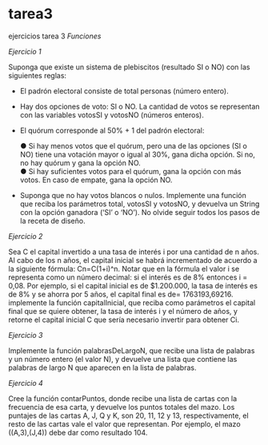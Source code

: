 # tarea3
ejercicios tarea 3
*Funciones* 

*Ejercicio 1*
 
Suponga que existe un sistema de plebiscitos (resultado SI o NO) con las siguientes reglas: 
 - El padrón electoral consiste de total personas (número entero).
 - Hay dos opciones de voto: SI o NO. La cantidad de votos se representan con las variables votosSI y votosNO (números enteros). 
 - El quórum corresponde al 50% + 1 del padrón electoral:  
 
    ● Si hay menos votos que el quórum, pero una de las opciones (SI o NO) tiene       una votación mayor o igual al 30%, gana dicha opción. Si no, no hay quórum y gana la opción NO.  
    ● Si hay suficientes votos para el quórum, gana la opción con más votos. 
    En caso de empate, gana la opción NO. 
 
- Suponga que no hay votos blancos o nulos. 
 Implemente una función que reciba los parámetros total, votosSI y votosNO, y     devuelva un String con la opción ganadora (‘SI’ o ‘NO’). No olvide seguir todos los pasos de la receta de diseño. 
 
*Ejercicio 2* 
 
Sea C el capital invertido a una tasa de interés i por una cantidad de n años. Al cabo de los n años, el capital inicial se habrá incrementado de acuerdo a la siguiente fórmula:  Cn=C(1+i)^n. 
Notar que en la fórmula el valor i se representa como un número decimal: si el interés es de 8% entonces i = 0,08. Por ejemplo, si el capital inicial es de $1.200.000, la tasa de interés es de 8% y se ahorra por 5 años, el capital final es de= 1763193,69216. 
implemente la función capitalInicial, que reciba como parámetros el capital final que se quiere obtener, la tasa de interés i y el número de años, y retorne el capital inicial C que sería necesario invertir para obtener Ci.
 
 
*Ejercicio 3*

 Implemente la función palabrasDeLargoN, que recibe una lista de palabras y un número entero (el valor N), y devuelve una lista que contiene las palabras de largo N que aparecen en la lista de palabras. 
 
 
*Ejercicio 4*

 Cree la función contarPuntos, donde recibe una lista de cartas con la frecuencia de esa carta, y devuelve los puntos totales del mazo. Los puntajes de las cartas A, J, Q y K, son 20, 11, 12 y 13, respectivamente, el resto de las cartas vale el valor que representan. Por ejemplo, el mazo ((A,3),(J,4)) debe dar como resultado 104.
